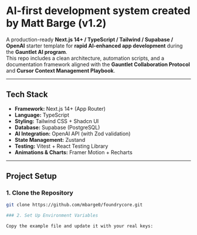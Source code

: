 # AI-first development system created by Matt Barge (v1.2)

A production-ready **Next.js 14+ / TypeScript / Tailwind / Supabase / OpenAI** starter template for **rapid AI-enhanced app development** during the **Gauntlet AI program**.  
This repo includes a clean architecture, automation scripts, and a documentation framework aligned with the **Gauntlet Collaboration Protocol** and **Cursor Context Management Playbook**.

---

## Tech Stack
- **Framework:** Next.js 14+ (App Router)
- **Language:** TypeScript
- **Styling:** Tailwind CSS + Shadcn UI
- **Database:** Supabase (PostgreSQL)
- **AI Integration:** OpenAI API (with Zod validation)
- **State Management:** Zustand
- **Testing:** Vitest + React Testing Library
- **Animations & Charts:** Framer Motion + Recharts

---

## Project Setup

### 1. Clone the Repository
```bash
git clone https://github.com/mbarge0/foundrycore.git

### 2. Set Up Environment Variables

Copy the example file and update it with your real keys: